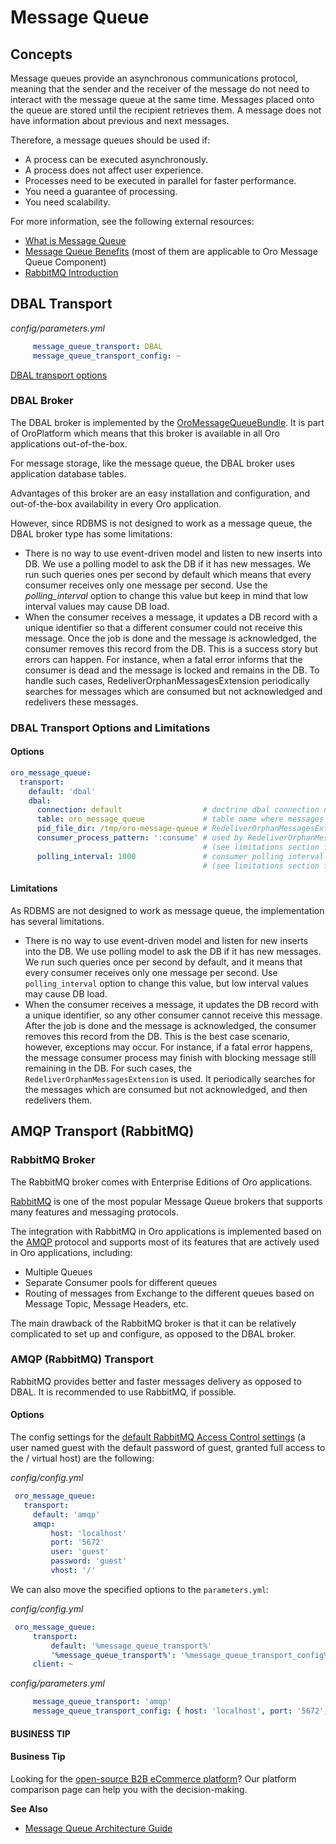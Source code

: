 <!-- meta: description = Message queue concept and architecture guides -->

<a id="op-structure-mq-index"></a>

<a id="op-structure-mq"></a>

# Message Queue

## Concepts

Message queues provide an asynchronous communications protocol, meaning
that the sender and the receiver of the message do not need to interact
with the message queue at the same time. Messages placed onto the queue
are stored until the recipient retrieves them. A message does not have
information about previous and next messages.

Therefore, a message queues should be used if:

- A process can be executed asynchronously.
- A process does not affect user experience.
- Processes need to be executed in parallel for faster performance.
- You need a guarantee of processing.
- You need scalability.

For more information, see the following external resources:

- <a href="http://www.ibm.com/support/knowledgecenter/SSFKSJ_9.0.0/com.ibm.mq.pro.doc/q002620_.html" target="_blank">What is Message Queue</a>
- <a href="https://www.iron.io/top-10-uses-for-message-queue/" target="_blank">Message Queue Benefits</a>
  (most of them are applicable to Oro Message Queue Component)
- <a href="https://www.rabbitmq.com/tutorials/tutorial-one-php.html" target="_blank">RabbitMQ Introduction</a>

## DBAL Transport

*config/parameters.yml*
```yaml
     message_queue_transport: DBAL
     message_queue_transport_config: ~
```

[DBAL transport options](#op-structure-mq-mq-bundle-dbal)

### DBAL Broker

The DBAL broker is implemented by the <a href="https://github.com/oroinc/platform/tree/5.0/src/Oro/Bundle/MessageQueueBundle" target="_blank">OroMessageQueueBundle</a>. It is part of OroPlatform which means that this broker is available in all Oro applications out-of-the-box.

For message storage, like the message queue, the DBAL broker uses application database tables.

Advantages of this broker are an easy installation and configuration, and out-of-the-box availability in every Oro application.

However, since RDBMS is not designed to work as a message queue, the DBAL broker type has some limitations:

* There is no way to use event-driven model and listen to new inserts into DB. We use a polling model to ask the DB if it has new messages. We run such queries ones per second by default which means that every consumer receives only one message per second. Use the *polling_interval* option to change this value but keep in mind that low interval values may cause DB load.
* When the consumer receives a message, it updates a DB record with a unique identifier so that a different consumer could not receive this message. Once the job is done and the message is acknowledged, the consumer removes this record from the DB. This is a success story but errors can happen.  For instance, when a fatal error informs that the consumer is dead and the message is locked and remains in the DB. To handle such cases, RedeliverOrphanMessagesExtension periodically searches for messages which are consumed but not acknowledged and redelivers these messages.

<a id="op-structure-mq-mq-bundle-dbal"></a>

### DBAL Transport Options and Limitations

#### Options

```yaml
oro_message_queue:
  transport:
    default: 'dbal'
    dbal:
      connection: default                  # doctrine dbal connection name
      table: oro_message_queue             # table name where messages will be stored
      pid_file_dir: /tmp/oro-message-queue # RedeliverOrphanMessagesExtension stores consumer pid files here
      consumer_process_pattern: ':consume' # used by RedeliverOrphanMessagesExtension to check the working or non-working consumers
                                           # (see limitations section for more details)
      polling_interval: 1000               # consumer polling interval in milliseconds
                                           # (see limitations section for more details)
```

#### Limitations

As RDBMS are not designed to work as message queue, the implementation has several limitations.

- There is no way to use event-driven model and listen for new inserts into the DB. We use polling model to ask the DB if it has new messages. We run
  such queries once per second by default, and it means that every consumer receives only one message per second. Use `polling_interval` option
  to change this value, but low interval values may cause DB load.
- When the consumer receives a message, it updates the DB record with a unique identifier, so any other consumer cannot receive this message. After the job is done and the message is acknowledged, the consumer removes this record from the DB. This is the best case scenario, however, exceptions may occur. For instance, if a fatal error happens, the message consumer process may finish with blocking message still remaining in the DB. For such cases, the `RedeliverOrphanMessagesExtension` is used. It periodically searches for the messages which are consumed but not acknowledged, and then redelivers them.

## AMQP Transport (RabbitMQ)

### RabbitMQ Broker

The RabbitMQ broker comes with Enterprise Editions of Oro applications.

<a href="https://www.rabbitmq.com/" target="_blank">RabbitMQ</a> is one of the most popular Message Queue brokers that supports many features and messaging protocols.

The integration with RabbitMQ in Oro applications is implemented based on the <a href="https://www.rabbitmq.com/tutorials/amqp-concepts.html" target="_blank">AMQP</a> protocol and supports most of its features that are actively used in Oro applications, including:

* Multiple Queues
* Separate Consumer pools for different queues
* Routing of messages from Exchange to the different queues based on Message Topic, Message Headers, etc.

The main drawback of the RabbitMQ broker is that it can be relatively complicated to set up and configure, as opposed to the DBAL broker.

### AMQP (RabbitMQ) Transport

RabbitMQ provides better and faster messages delivery as opposed to DBAL.
It is recommended to use RabbitMQ, if possible.

#### Options

The config settings for the <a href="https://www.rabbitmq.com/access-control.html" target="_blank">default RabbitMQ Access Control settings</a> (a user named
guest with the default password of guest, granted full access to the /
virtual host) are the following:

*config/config.yml*
```yaml
 oro_message_queue:
   transport:
     default: 'amqp'
     amqp:
         host: 'localhost'
         port: '5672'
         user: 'guest'
         password: 'guest'
         vhost: '/'
```

We can also move the specified options to the `parameters.yml`:

*config/config.yml*
```yaml
 oro_message_queue:
     transport:
         default: '%message_queue_transport%'
         '%message_queue_transport%': '%message_queue_transport_config%'
     client: ~
```

*config/parameters.yml*
```yaml
     message_queue_transport: 'amqp'
     message_queue_transport_config: { host: 'localhost', port: '5672', user: 'guest', password: 'guest', vhost: '/' }
```

#### BUSINESS TIP
#### Business Tip

Looking for the <a href="https://oroinc.com/b2b-ecommerce/b2b-ecommerce-comparison" target="_blank">open-source B2B eCommerce platform</a>? Our platform comparison page can help you with the decision-making.

**See Also**

* [Message Queue Architecture Guide](../architecture/tech-stack/message-queue.md#op-structure-mq-complete)

<!-- Frontend -->
